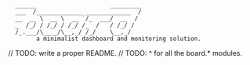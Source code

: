       ______                     _________
      ___  /_____________ _____________  /
      __  __ \  __ \  __ `/_  ___/  __  /
      _  /_/ / /_/ / /_/ /_  /   / /_/ /
      /_.___/\____/\__,_/ /_/    \__,_/
            a minimalist dashboard and monitoring solution.

// TODO: write a proper README.
// TODO: ^ for all the board.* modules.
